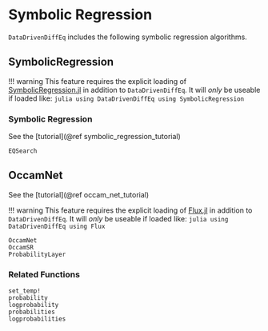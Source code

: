 # Symbolic Regression

`DataDrivenDiffEq` includes the following symbolic regression algorithms.

## SymbolicRegression

!!! warning
    This feature requires the explicit loading of [SymbolicRegression.jl](https://github.com/MilesCranmer/SymbolicRegression.jl) in addition to `DataDrivenDiffEq`. It will _only_ be useable if loaded like:
    ```julia
    using DataDrivenDiffEq
    using SymbolicRegression
    ```

### Symbolic Regression
See the [tutorial](@ref symbolic_regression_tutorial)

```@docs
EQSearch
```

## OccamNet
See the [tutorial](@ref occam_net_tutorial)

!!! warning
    This feature requires the explicit loading of [Flux.jl](https://fluxml.ai/) in addition to `DataDrivenDiffEq`. It will _only_ be useable if loaded like:
    ```julia
    using DataDrivenDiffEq
    using Flux
    ```

```@docs
OccamNet
OccamSR
ProbabilityLayer
```

### Related Functions

```@docs
set_temp!
probability
logprobability
probabilities
logprobabilities
```
